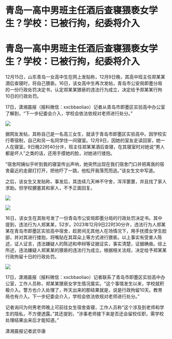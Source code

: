 # 青岛一高中男班主任酒后查寝猥亵女学生？学校：已被行拘，纪委将介入

# 青岛一高中男班主任酒后查寝猥亵女学生？学校：已被行拘，纪委将介入

12月15日，山东青岛一女高中生在网上发贴称，12月9日晚，其高中班主任郑某某酒后查寝时，将自己猥亵。16日，该女高中生再次发帖，青岛市公安局即墨分局的一份行政处罚决定书，认定郑某某猥亵的违法行为成立，决定给予郑某某行拘10日的行政处罚。

17日，潇湘晨报（报料微信：xxcbbaoliao）记者从青岛市即墨区实验高中办公室了解到，“下一步纪委会介入，学校会依法依规对老师进行处分。”

![](https://inews.gtimg.com/om_bt/Olv38cfDPk5Q2P8cM6gK3Rc72L9FlEbrhmCGnU8NXK8G4AA/1000)

据网友发帖，其称自己是一名高三女生，就读于青岛市即墨区实验高中。因学校实行寄宿制，自己和另一名同学住一间寝室。12月9日，因她的室友走读回家，她一人在寝室。9日晚22时40分许，班主任郑某某酒后查寝，在其寝室时对她说“男人都是坏人”之类的话，还用手摸她的脸，对她进行搂抱。

“宿舍阿姨似乎听到我的寝室传出声响，她突然出现在我们宿舍门口并把离我的宿舍最近的走廊灯打开，把他吓了一跳，他松开我落荒而逃。”该女生文中写道。

之后，该女生又发贴称，事发后，其连续几天神不守舍，浑浑噩噩，并且找了家人求助。但学校搪塞其和家人，不予正面回复。

![](https://inews.gtimg.com/om_bt/OF5FS0Sh7ZP8uwNJx8g47egpHtP04F47SKEDpqaTwGItQAA/1000)

![](https://inews.gtimg.com/om_bt/ORGLzvoE9ULXFiqtRPdBrjxzn9xoFmyiwiB3-3fXIeSiQAA/1000)

16日，该女生在其账号发了一份青岛市公安局即墨分局的行政处罚决定书。其中提到，违法行为人郑某某，52岁。2023年12月9日22时30分许，违法行为人郑某某在青岛市即墨区实验高中宿舍，趁房间无其他人在场情况下，用手抚摸女学生脸部，并对其进行搂抱，将嘴贴在其耳朵上等方式进行猥亵。以上事实有受害人陈述，证人证言，违法嫌疑人的陈述和申辩等证据证实，事实清楚，证据确凿。综上所述，违法嫌疑人郑某某的猥亵的违法行为成立。根据相关法规，决定给予郑某某行政拘留十日的行政处罚。

![](https://inews.gtimg.com/om_bt/OofXBAgjEUxVHUbFWFSiXPL0rVQ7rWH9A2lG8TcDwTDhEAA/1000)

17日，潇湘晨报（报料微信：xxcbbaoliao）记者联系了青岛市即墨区实验高中办公室，工作人员称，郑某某猥亵女学生情况属实。“这个事情发生以来，学校就积极介入。警方也介入处理了，昨天出来的那结果就是，说是行政拘留10天。教育局也有介入。下一步纪委会介入，学校会依法依规对老师进行处分。”

记者询问为何男老师晚上可前往女生宿舍查寝，工作人员称“这个涉及到老师和学生的隐私，不方便透露。”其还提到，“涉事老师接下来是否还会留校任职，需学校处理结果出来后才能知道。”

潇湘晨报记者武华康

